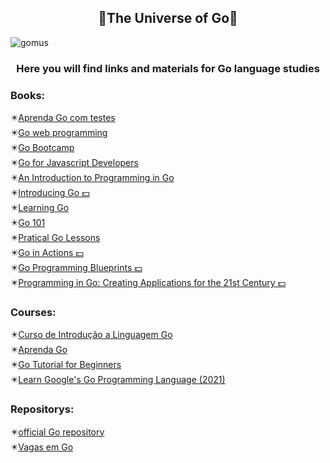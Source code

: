 <h2 align="center">🔹The Universe of Go🔹</h2>

![gomus](https://user-images.githubusercontent.com/79488448/137652984-e457092d-36b6-486f-8485-2b5dff5bd31b.png)
<h3 align="center">Here you will find links and materials for Go language studies</h3>

<h3>Books:</h3>
✴️<a href="https://larien.gitbook.io/aprenda-go-com-testes/">Aprenda Go com testes</a><br>
✴️<a href="https://livebook.manning.com/book/go-web-programming/preface/">Go web programming</a><br>
✴️<a href="http://www.golangbootcamp.com/book">Go Bootcamp</a><br>
✴️<a href="http://www.pazams.com/Go-for-Javascript-Developers/">Go for Javascript Developers</a><br>
✴️<a href="https://www.golang-book.com/books/intro">An Introduction to Programming in Go</a><br>
✴️<a href="https://www.oreilly.com/library/view/introducing-go/9781491941997/">Introducing Go 💵</a><br>
✴️<a href="https://www.miek.nl/go/">Learning Go</a><br>
✴️<a href="https://go101.org/article/101.html">Go 101</a><br>
✴️<a href="https://www.practical-go-lessons.com/">Pratical Go Lessons</a><br>
✴️<a href="https://www.manning.com/books/go-in-action">Go in Actions 💵</a><br>
✴️<a href="https://www.packtpub.com/product/go-programming-blueprints-second-edition/9781786468949">Go Programming Blueprints 💵</a><br>
✴️<a href="https://www.informit.com/store/programming-in-go-creating-applications-for-the-21st-9780321774637">Programming in Go: Creating Applications for the 21st Century 💵</a><br>

<h3>Courses:</h3>
✴️<a href="https://www.cursou.com.br/informatica/curso-de-introducao-a-linguagem-go-golang/#player">Curso de Introdução a Linguagem Go</a><br>
✴️<a href="https://youtube.com/playlist?list=PLCKpcjBB_VlBsxJ9IseNxFllf-UFEXOdg">Aprenda Go </a><br>
✴️<a href="https://www.youtube.com/playlist?list=PL4cUxeGkcC9gC88BEo9czgyS72A3doDeM">Go Tutorial for Beginners</a><br>
✴️<a href="https://www.youtube.com/watch?v=Zhq4O7vEqq8&ab_channel=ProgrammingKnowledge">Learn Google's Go Programming Language (2021)</a><br>

<h3>Repositorys:</h3>
✴️<a href="https://github.com/golang">official Go repository</a><br>
✴️<a href="https://github.com/Gommunity/vagas/issues">Vagas em Go</a>
